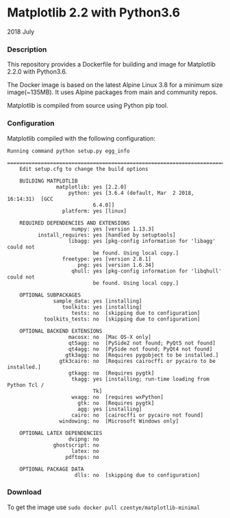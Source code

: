 # Matplotlib 2.2 with Python3.6

2018 July

### Description

This repository provides a Dockerfile for building and image for Matplotlib 2.2.0
with Python3.6.

The Docker image is based on the latest Alpine Linux 3.8 for a minimum size 
image(~135MB). It uses Alpine packages from main and community repos.

Matplotlib is compiled from source using Python pip tool.

### Configuration

Matplotlib compiled with the following configuration:

```text
Running command python setup.py egg_info
    ============================================================================
    Edit setup.cfg to change the build options

    BUILDING MATPLOTLIB
                matplotlib: yes [2.2.0]
                    python: yes [3.6.4 (default, Mar  2 2018, 16:14:31)  [GCC
                            6.4.0]]
                  platform: yes [linux]

    REQUIRED DEPENDENCIES AND EXTENSIONS
                     numpy: yes [version 1.13.3]
          install_requires: yes [handled by setuptools]
                    libagg: yes [pkg-config information for 'libagg' could not
                            be found. Using local copy.]
                  freetype: yes [version 2.8.1]
                       png: yes [version 1.6.34]
                     qhull: yes [pkg-config information for 'libqhull' could not
                            be found. Using local copy.]

    OPTIONAL SUBPACKAGES
               sample_data: yes [installing]
                  toolkits: yes [installing]
                     tests: no  [skipping due to configuration]
            toolkits_tests: no  [skipping due to configuration]

    OPTIONAL BACKEND EXTENSIONS
                    macosx: no  [Mac OS-X only]
                    qt5agg: no  [PySide2 not found; PyQt5 not found]
                    qt4agg: no  [PySide not found; PyQt4 not found]
                   gtk3agg: no  [Requires pygobject to be installed.]
                 gtk3cairo: no  [Requires cairocffi or pycairo to be installed.]
                    gtkagg: no  [Requires pygtk]
                     tkagg: yes [installing; run-time loading from Python Tcl /
                            Tk]
                     wxagg: no  [requires wxPython]
                       gtk: no  [Requires pygtk]
                       agg: yes [installing]
                     cairo: no  [cairocffi or pycairo not found]
                 windowing: no  [Microsoft Windows only]

    OPTIONAL LATEX DEPENDENCIES
                    dvipng: no
               ghostscript: no
                     latex: no
                   pdftops: no

    OPTIONAL PACKAGE DATA
                      dlls: no  [skipping due to configuration]
```

### Download

To get the image use ``sudo docker pull czentye/matplotlib-minimal``